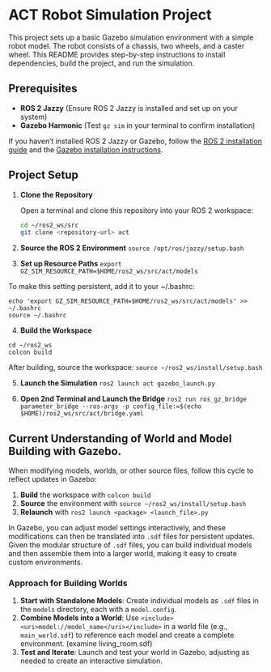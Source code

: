 # ACT Robot Simulation Project

This project sets up a basic Gazebo simulation environment with a simple robot model. The robot consists of a chassis, two wheels, and a caster wheel. This README provides step-by-step instructions to install dependencies, build the project, and run the simulation.

## Prerequisites

- **ROS 2 Jazzy** (Ensure ROS 2 Jazzy is installed and set up on your system)
- **Gazebo Harmonic** (Test `gz sim` in your terminal to confirm installation)

If you haven’t installed ROS 2 Jazzy or Gazebo, follow the [ROS 2 installation guide](https://docs.ros.org/en/jazzy/Installation.html) and the [Gazebo installation instructions](https://gazebosim.org/docs/latest/install).

## Project Setup

1. **Clone the Repository**

   Open a terminal and clone this repository into your ROS 2 workspace:

   ```bash
   cd ~/ros2_ws/src
   git clone <repository-url> act
   ```

2. **Source the ROS 2 Environment**
`source /opt/ros/jazzy/setup.bash`

3. **Set up Resource Paths**
`export GZ_SIM_RESOURCE_PATH=$HOME/ros2_ws/src/act/models`

To make this setting persistent, add it to your ~/.bashrc:
```
echo 'export GZ_SIM_RESOURCE_PATH=$HOME/ros2_ws/src/act/models' >> ~/.bashrc
source ~/.bashrc
```

4. **Build the Workspace**
```
cd ~/ros2_ws
colcon build
```
After building, source the workspace:
`source ~/ros2_ws/install/setup.bash`

5. **Launch the Simulation**
`ros2 launch act gazebo_launch.py`

6. **Open 2nd Terminal and Launch the Bridge**
`ros2 run ros_gz_bridge parameter_bridge --ros-args -p config_file:=$(echo $HOME)/ros2_ws/src/act/bridge.yaml`

## Current Understanding of World and Model Building with Gazebo. 

When modifying models, worlds, or other source files, follow this cycle to reflect updates in Gazebo:

1. **Build** the workspace with `colcon build`
2. **Source** the environment with `source ~/ros2_ws/install/setup.bash`
3. **Relaunch** with `ros2 launch <package> <launch_file>.py`

In Gazebo, you can adjust model settings interactively, and these modifications can then be translated into `.sdf` files for persistent updates. Given the modular structure of `.sdf` files, you can build individual models and then assemble them into a larger world, making it easy to create custom environments.

### Approach for Building Worlds

1. **Start with Standalone Models**: Create individual models as `.sdf` files in the `models` directory, each with a `model.config`.
2. **Combine Models into a World**: Use `<include><uri>model://model_name</uri></include>` in a world file (e.g., `main_world.sdf`) to reference each model and create a complete environment. (examine living_room.sdf)
3. **Test and Iterate**: Launch and test your world in Gazebo, adjusting as needed to create an interactive simulation.
